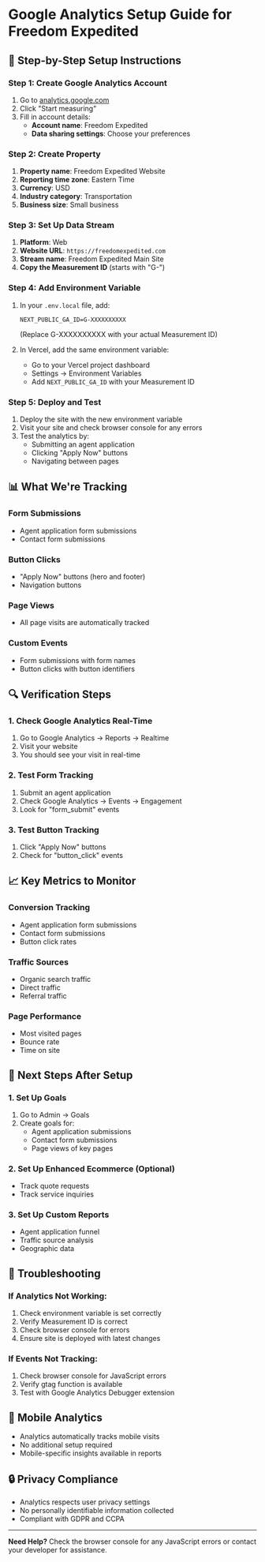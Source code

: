 # Google Analytics Setup Guide for Freedom Expedited

## 🎯 **Step-by-Step Setup Instructions**

### **Step 1: Create Google Analytics Account**
1. Go to [analytics.google.com](https://analytics.google.com)
2. Click "Start measuring"
3. Fill in account details:
   - **Account name**: Freedom Expedited
   - **Data sharing settings**: Choose your preferences

### **Step 2: Create Property**
1. **Property name**: Freedom Expedited Website
2. **Reporting time zone**: Eastern Time
3. **Currency**: USD
4. **Industry category**: Transportation
5. **Business size**: Small business

### **Step 3: Set Up Data Stream**
1. **Platform**: Web
2. **Website URL**: `https://freedomexpedited.com`
3. **Stream name**: Freedom Expedited Main Site
4. **Copy the Measurement ID** (starts with "G-")

### **Step 4: Add Environment Variable**
1. In your `.env.local` file, add:
   ```
   NEXT_PUBLIC_GA_ID=G-XXXXXXXXXX
   ```
   (Replace G-XXXXXXXXXX with your actual Measurement ID)

2. In Vercel, add the same environment variable:
   - Go to your Vercel project dashboard
   - Settings → Environment Variables
   - Add `NEXT_PUBLIC_GA_ID` with your Measurement ID

### **Step 5: Deploy and Test**
1. Deploy the site with the new environment variable
2. Visit your site and check browser console for any errors
3. Test the analytics by:
   - Submitting an agent application
   - Clicking "Apply Now" buttons
   - Navigating between pages

## 📊 **What We're Tracking**

### **Form Submissions**
- Agent application form submissions
- Contact form submissions

### **Button Clicks**
- "Apply Now" buttons (hero and footer)
- Navigation buttons

### **Page Views**
- All page visits are automatically tracked

### **Custom Events**
- Form submissions with form names
- Button clicks with button identifiers

## 🔍 **Verification Steps**

### **1. Check Google Analytics Real-Time**
1. Go to Google Analytics → Reports → Realtime
2. Visit your website
3. You should see your visit in real-time

### **2. Test Form Tracking**
1. Submit an agent application
2. Check Google Analytics → Events → Engagement
3. Look for "form_submit" events

### **3. Test Button Tracking**
1. Click "Apply Now" buttons
2. Check for "button_click" events

## 📈 **Key Metrics to Monitor**

### **Conversion Tracking**
- Agent application form submissions
- Contact form submissions
- Button click rates

### **Traffic Sources**
- Organic search traffic
- Direct traffic
- Referral traffic

### **Page Performance**
- Most visited pages
- Bounce rate
- Time on site

## 🎯 **Next Steps After Setup**

### **1. Set Up Goals**
1. Go to Admin → Goals
2. Create goals for:
   - Agent application submissions
   - Contact form submissions
   - Page views of key pages

### **2. Set Up Enhanced Ecommerce (Optional)**
- Track quote requests
- Track service inquiries

### **3. Set Up Custom Reports**
- Agent application funnel
- Traffic source analysis
- Geographic data

## 🔧 **Troubleshooting**

### **If Analytics Not Working:**
1. Check environment variable is set correctly
2. Verify Measurement ID is correct
3. Check browser console for errors
4. Ensure site is deployed with latest changes

### **If Events Not Tracking:**
1. Check browser console for JavaScript errors
2. Verify gtag function is available
3. Test with Google Analytics Debugger extension

## 📱 **Mobile Analytics**
- Analytics automatically tracks mobile visits
- No additional setup required
- Mobile-specific insights available in reports

## 🔒 **Privacy Compliance**
- Analytics respects user privacy settings
- No personally identifiable information collected
- Compliant with GDPR and CCPA

---

**Need Help?** Check the browser console for any JavaScript errors or contact your developer for assistance.
